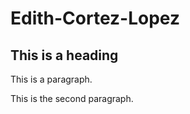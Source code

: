 <html>
  <head>
    <h1> Edith-Cortez-Lopez </h1>
  </head>
  <body style="background-color:rbg(205,230,235);">
    <h2> This is a heading</h2>
    <p> This is a paragraph.</p>
    <p> This is the second paragraph.</p>
  </body>
</html>
